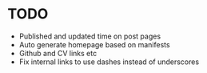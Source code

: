 # TODO

 * Published and updated time on post pages
 * Auto generate homepage based on manifests
 * Github and CV links etc
 * Fix internal links to use dashes instead of underscores
